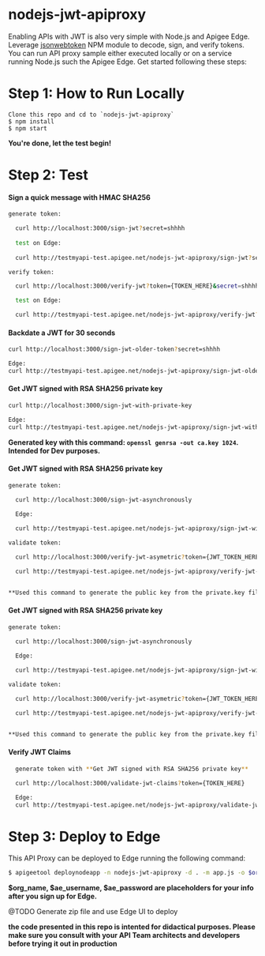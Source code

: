 nodejs-jwt-apiproxy
===================
Enabling APIs with JWT is also very simple with Node.js and Apigee Edge. Leverage [jsonwebtoken](https://www.npmjs.com/package/jsonwebtoken) NPM module to decode, sign, and verify tokens. You can run API proxy sample either executed locally or on a service running Node.js such the Apigee Edge. Get started following these steps:

Step 1: How to Run Locally
===========
```
Clone this repo and cd to `nodejs-jwt-apiproxy`
$ npm install
$ npm start
```

**You're done, let the test begin!**

Step 2: Test
====

#### Sign a quick message with HMAC SHA256
```bash
generate token:

  curl http://localhost:3000/sign-jwt?secret=shhhh
  
  test on Edge:
  
  curl http://testmyapi-test.apigee.net/nodejs-jwt-apiproxy/sign-jwt?secret=shhhh

verify token:

  curl http://localhost:3000/verify-jwt?token={TOKEN_HERE}&secret=shhhh

  test on Edge:

  curl http://testmyapi-test.apigee.net/nodejs-jwt-apiproxy/verify-jwt?token={TOKEN_HERE}&secret=shhhh

```

#### Backdate a JWT for 30 seconds
```bash
curl http://localhost:3000/sign-jwt-older-token?secret=shhhh

Edge:
curl http://testmyapi-test.apigee.net/nodejs-jwt-apiproxy/sign-jwt-older-token?secret=shhhh
```

#### Get JWT signed with RSA SHA256 private key 
```bash
curl http://localhost:3000/sign-jwt-with-private-key

Edge:
curl http://testmyapi-test.apigee.net/nodejs-jwt-apiproxy/sign-jwt-with-private-key
```

**Generated key with this command: `openssl genrsa -out ca.key 1024`. Intended for Dev purposes.**

#### Get JWT signed with RSA SHA256 private key 
```bash
generate token:

  curl http://localhost:3000/sign-jwt-asynchronously

  Edge:
  
  curl http://testmyapi-test.apigee.net/nodejs-jwt-apiproxy/sign-jwt-with-private-key

validate token:

  curl http://localhost:3000/verify-jwt-asymetric?token={JWT_TOKEN_HERE}

  curl http://testmyapi-test.apigee.net/nodejs-jwt-apiproxy/verify-jwt-asymetric?token={JWT_TOKEN_HERE}


**Used this command to generate the public key from the private.key file. `openssl rsa -in private.key -pubout -out public.pem`**

```

#### Get JWT signed with RSA SHA256 private key 
```bash
generate token:

  curl http://localhost:3000/sign-jwt-asynchronously

  Edge:
  
  curl http://testmyapi-test.apigee.net/nodejs-jwt-apiproxy/sign-jwt-with-private-key

validate token:

  curl http://localhost:3000/verify-jwt-asymetric?token={JWT_TOKEN_HERE}

  curl http://testmyapi-test.apigee.net/nodejs-jwt-apiproxy/verify-jwt-asymetric?token={JWT_TOKEN_HERE}


**Used this command to generate the public key from the private.key file. `openssl rsa -in private.key -pubout -out public.pem`**

```

#### Verify JWT Claims  
```bash
  generate token with **Get JWT signed with RSA SHA256 private key** 

  curl http://localhost:3000/validate-jwt-claims?token={TOKEN_HERE}

  Edge:
  curl http://testmyapi-test.apigee.net/nodejs-jwt-apiproxy/validate-jwt-claims?token={TOKEN_HERE}
```

Step 3: Deploy to Edge
==============
This API Proxy can be deployed to Edge running the following command:
```bash
$ apigeetool deploynodeapp -n nodejs-jwt-apiproxy -d . -m app.js -o $org_name -e test -b /nodejs-jwt-apiproxy -u $ae_username -p $ae_password -V
```

**$org_name, $ae_username, $ae_password are placeholders for your info after you sign up for Edge.**

@TODO Generate zip file and use Edge UI to deploy

**the code presented in this repo is intented for didactical purposes. Please make sure you consult with your API Team architects and developers before trying it out in production**